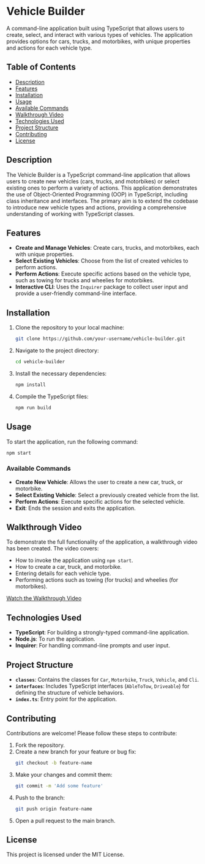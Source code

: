 # Vehicle Builder

A command-line application built using TypeScript that allows users to create, select, and interact with various types of vehicles. The application provides options for cars, trucks, and motorbikes, with unique properties and actions for each vehicle type.

## Table of Contents
- [Description](#description)
- [Features](#features)
- [Installation](#installation)
- [Usage](#usage)
- [Available Commands](#available-commands)
- [Walkthrough Video](#walkthrough-video)
- [Technologies Used](#technologies-used)
- [Project Structure](#project-structure)
- [Contributing](#contributing)
- [License](#license)

## Description

The Vehicle Builder is a TypeScript command-line application that allows users to create new vehicles (cars, trucks, and motorbikes) or select existing ones to perform a variety of actions. This application demonstrates the use of Object-Oriented Programming (OOP) in TypeScript, including class inheritance and interfaces. The primary aim is to extend the codebase to introduce new vehicle types and actions, providing a comprehensive understanding of working with TypeScript classes.

## Features

- **Create and Manage Vehicles**: Create cars, trucks, and motorbikes, each with unique properties.
- **Select Existing Vehicles**: Choose from the list of created vehicles to perform actions.
- **Perform Actions**: Execute specific actions based on the vehicle type, such as towing for trucks and wheelies for motorbikes.
- **Interactive CLI**: Uses the `Inquirer` package to collect user input and provide a user-friendly command-line interface.

## Installation

1. Clone the repository to your local machine:

    ```bash
    git clone https://github.com/your-username/vehicle-builder.git
    ```

2. Navigate to the project directory:

    ```bash
    cd vehicle-builder
    ```

3. Install the necessary dependencies:

    ```bash
    npm install
    ```

4. Compile the TypeScript files:

    ```bash
    npm run build
    ```

## Usage

To start the application, run the following command:

```bash
npm start
```

### Available Commands

- **Create New Vehicle**: Allows the user to create a new car, truck, or motorbike.
- **Select Existing Vehicle**: Select a previously created vehicle from the list.
- **Perform Actions**: Execute specific actions for the selected vehicle.
- **Exit**: Ends the session and exits the application.

## Walkthrough Video

To demonstrate the full functionality of the application, a walkthrough video has been created. The video covers:

- How to invoke the application using `npm start`.
- How to create a car, truck, and motorbike.
- Entering details for each vehicle type.
- Performing actions such as towing (for trucks) and wheelies (for motorbikes).

[Watch the Walkthrough Video](https://drive.google.com/file/d/1RoDQNm4x3ORTkkDuo61bjXllBK2J58Jl/view) 
## Technologies Used

- **TypeScript**: For building a strongly-typed command-line application.
- **Node.js**: To run the application.
- **Inquirer**: For handling command-line prompts and user input.

## Project Structure
- **`classes`**: Contains the classes for `Car`, `Motorbike`, `Truck`, `Vehicle`, and `Cli`.
- **`interfaces`**: Includes TypeScript interfaces (`AbleToTow`, `Driveable`) for defining the structure of vehicle behaviors.
- **`index.ts`**: Entry point for the application.

## Contributing

Contributions are welcome! Please follow these steps to contribute:

1. Fork the repository.
2. Create a new branch for your feature or bug fix:
    ```bash
    git checkout -b feature-name
    ```
3. Make your changes and commit them:
    ```bash
    git commit -m 'Add some feature'
    ```
4. Push to the branch:
    ```bash
    git push origin feature-name
    ```
5. Open a pull request to the main branch.

## License

This project is licensed under the MIT License.
